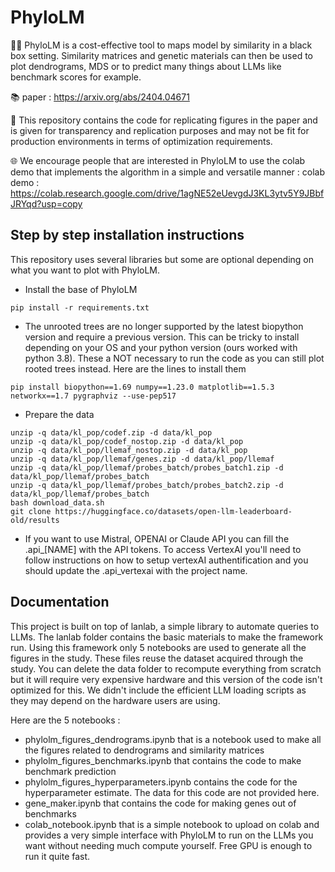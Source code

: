 # PhyloLM

🧬🤖 PhyloLM is a cost-effective tool to maps model by similarity in a black box setting. Similarity matrices and genetic materials can then be used to plot dendrograms, MDS or to predict many things about LLMs like benchmark scores for example. 

📚 paper : https://arxiv.org/abs/2404.04671

🔬 This repository contains the code for replicating figures in the paper and is given for transparency and replication purposes and may not be fit for production environments in terms of optimization requirements.

🌐 We encourage people that are interested in PhyloLM to use the colab demo that implements the algorithm in a simple and versatile manner :
colab demo : https://colab.research.google.com/drive/1agNE52eUevgdJ3KL3ytv5Y9JBbfJRYqd?usp=copy

## Step by step installation instructions
This repository uses several libraries but some are optional depending on what you want to plot with PhyloLM.

- Install the base of PhyloLM
```
pip install -r requirements.txt
```
- The unrooted trees are no longer supported by the latest biopython version and require a previous version. This can be tricky to install depending on your OS and your python version (ours worked with python 3.8). These a NOT necessary to run the code as you can still plot rooted trees instead. Here are the lines to install them

```
pip install biopython==1.69 numpy==1.23.0 matplotlib==1.5.3 networkx==1.7 pygraphviz --use-pep517
```

- Prepare the data
```
unzip -q data/kl_pop/codef.zip -d data/kl_pop
unzip -q data/kl_pop/codef_nostop.zip -d data/kl_pop
unzip -q data/kl_pop/llemaf_nostop.zip -d data/kl_pop
unzip -q data/kl_pop/llemaf/genes.zip -d data/kl_pop/llemaf
unzip -q data/kl_pop/llemaf/probes_batch/probes_batch1.zip -d data/kl_pop/llemaf/probes_batch
unzip -q data/kl_pop/llemaf/probes_batch/probes_batch2.zip -d data/kl_pop/llemaf/probes_batch
bash download_data.sh
git clone https://huggingface.co/datasets/open-llm-leaderboard-old/results
```

- If you want to use Mistral, OPENAI or Claude API you can fill the .api_[NAME] with the API tokens. To access VertexAI you'll need to follow instructions on how to setup vertexAI authentification and you should update the .api_vertexai with the project name.

## Documentation
This project is built on top of lanlab, a simple library to automate queries to LLMs. The lanlab folder contains the basic materials to make the framework run. Using this framework only 5 notebooks are used to generate all the figures in the study. These files reuse the dataset acquired through the study. You can delete the data folder to recompute everything from scratch but it will require very expensive hardware and this version of the code isn't optimized for this. We didn't include the efficient LLM loading scripts as they may depend on the hardware users are using.

Here are the 5 notebooks :
- phylolm\_figures\_dendrograms.ipynb that is a notebook used to make all the figures related to dendrograms and similarity matrices
- phylolm\_figures\_benchmarks.ipynb that contains the code to make benchmark prediction
- phylolm\_figures\_hyperparameters.ipynb contains the code for the hyperparameter estimate. The data for this code are not provided here.
- gene_maker.ipynb that contains the code for making genes out of benchmarks
- colab_notebook.ipynb that is a simple notebook to upload on colab and provides a very simple interface with PhyloLM to run on the LLMs you want without needing much compute yourself. Free GPU is enough to run it quite fast.
